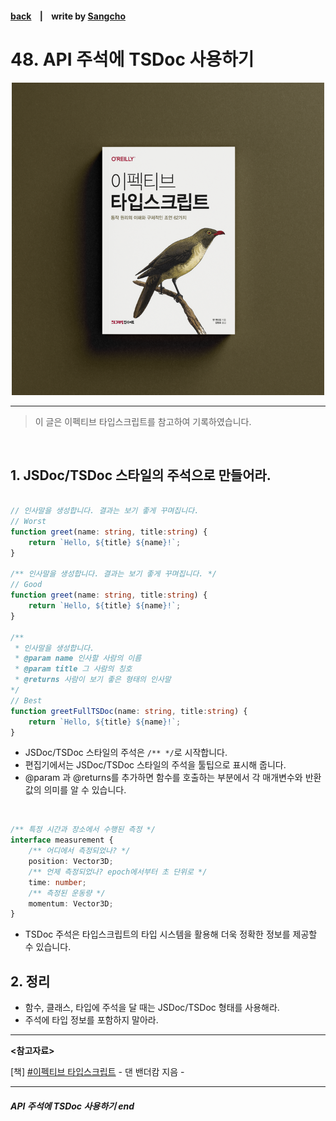 #### [back](../../README.md) &nbsp;&nbsp; | &nbsp;&nbsp; write by [Sangcho][sangcho]

# 48. API 주석에 TSDoc 사용하기

<p align="center" style="width:500px; margin: 0 auto">
    <img src="../../image/main.png">
</p>

---

> 이 글은 이펙티브 타입스크립트를 참고하여 기록하였습니다.

<br>

## 1. JSDoc/TSDoc 스타일의 주석으로 만들어라.

```typescript

// 인사말을 생성합니다. 결과는 보기 좋게 꾸며집니다.
// Worst 
function greet(name: string, title:string) {
    return `Hello, ${title} ${name}!`;
}

/** 인사말을 생성합니다. 결과는 보기 좋게 꾸며집니다. */
// Good 
function greet(name: string, title:string) {
    return `Hello, ${title} ${name}!`;
}

/** 
 * 인사말을 생성합니다. 
 * @param name 인사할 사람의 이름
 * @param title 그 사람의 칭호
 * @returns 사람이 보기 좋은 형태의 인사말
*/
// Best 
function greetFullTSDoc(name: string, title:string) {
    return `Hello, ${title} ${name}!`;
}
```
- JSDoc/TSDoc 스타일의 주석은 `/** */`로 시작합니다.
- 편집기에서는 JSDoc/TSDoc 스타일의 주석을 툴팁으로 표시해 줍니다.
- @param 과  @returns를 추가하면 함수를 호출하는 부분에서 각 매개변수와 반환값의 의미를 알 수 있습니다.

<br/>

```typescript
/** 특정 시간과 장소에서 수행된 측정 */
interface measurement {
    /** 어디에서 측정되었나? */
    position: Vector3D;
    /** 언제 측정되었나? epoch에서부터 초 단위로 */
    time: number;
    /** 측정된 운동량 */
    momentum: Vector3D;
}
```

- TSDoc 주석은 타입스크립트의 타입 시스템을 활용해 더욱 정확한 정보를 제공할 수 있습니다.

## 2. 정리

- 함수, 클래스, 타입에 주석을 달 때는 JSDoc/TSDoc 형태를 사용해라.
- 주석에 타입 정보를 포함하지 말아라.

---

<strong><참고자료></strong>

[책] [#이펙티브 타입스크립트][effective-typescript] - 댄 밴더캄 지음 -

---

##### API 주석에 TSDoc 사용하기 end

[effective-typescript]: https://www.aladin.co.kr/shop/wproduct.aspx?ItemId=273193135&start=slayer
[sangcho]: https://github.com/SangchoKim
[taeHyen]: https://github.com/Tap-Kim
[kangHyen]: https://github.com/NacreousCloud
[sumin]: https://github.com/ttumzzi
